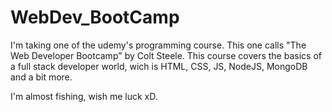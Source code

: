 # WebDev_BootCamp

I'm taking one of the udemy's programming course. This one calls "The Web Developer Bootcamp" by Colt Steele.
This course covers the basics of a full stack developer world, wich is HTML, CSS, JS, NodeJS, MongoDB and a bit more.

I'm almost fishing, wish me luck xD.
